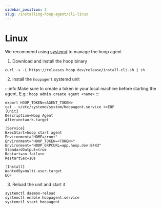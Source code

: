 ```yaml
---
sidebar_position: 2
slug: /installing-hoop-agent/cli-linux
---
```


# Linux

We recommend using [systemd](https://systemd.io/) to manage the hoop agent

1. Download and install the hoop binary

```shell
curl -s -L https://releases.hoop.dev/release/install-cli.sh | sh
```

2. Install the `hoopagent` systemd unit

:::info
Make sure to create a token in your local machine before starting the agent. E.g.:
`hoop admin create agent <name>`
:::

```shell
export HOOP_TOKEN=<AGENT_TOKEN>
cat - >/etc/systemd/system/hoopagent.service <<EOF
[Unit]
Description=Hoop Agent
After=network.target

[Service]
ExecStart=hoop start agent
Environment="HOME=/root"
Environment="HOOP_TOKEN=<TOKEN>"
Environment="HOOP_GRPCURL=app.hoop.dev:8443"
StandardOutput=true
Restart=on-failure
RestartSec=10s

[Install]
WantedBy=multi-user.target
EOF
```

3. Reload the unit and start it

```shell
systemctl daemon-reload
systemctl enable hoopagent.service
systemctl start hoopagent
```
